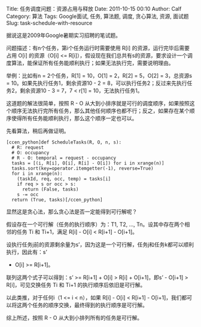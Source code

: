 Title: 任务调度问题：资源占用与释放
Date: 2011-10-15 00:10
Author: Calf
Category: 算法
Tags: Google面试, 任务, 算法题, 调度, 贪心算法, 资源, 面试题
Slug: task-schedule-with-resource

据说这是2009年Google暑期实习招聘的笔试题。

问题描述：有n个任务，第i个任务运行时需要使用 R[i]
的资源，运行完毕后需要占用 O[i] 的资源（O[i] \<=
R[i]），假设现在我们总共有s的资源，要求设计一个调度算法，能保证所有任务能顺利执行；如果无法执行完，需要说明理由。<!--more-->

举例：比如有n = 2个任务，R[1] = 10，O[1] = 2，R[2] = 5，O[2] =
3，总资源s = 10。如果先执行任务1，剩余资源10 - 2 =
8，可以执行任务2；反过来先执行任务2，剩余资源10 - 3 = 7，7 \< r[1] =
10，无法执行任务1。

这道题的解法很简单，按照 R - O
从大到小排序就是可行的调度顺序，如果按照这个顺序无法执行完所有任务，那么其他任何顺序也都不行；反之，如果存在某个顺序使得所有任务能顺利执行，那么这个顺序一定也可以。

先看算法，稍后再做证明。

    [ccen_python]def ScheduleTasks(R, O, n, s):
      # R: request
      # O: occupancy
      # R - O: temporal = request - occupancy
      tasks = [(i, R[i], O[i], R[i] - O[i]) for i in xrange(n)]
      tasks.sort(key=operator.itemgetter(-1), reverse=True)
      for i in xrange(n):
        (taskId, req, occ, temp) = tasks[i]
        if req > s or occ > s:
          return (False, tasks)
        s -= occ
      return (True, tasks)[/ccen_python]

显然这是贪心法，那么贪心法是否一定能得到可行解呢？

假设存在一个可行解（任务的执行顺序）为：T1, T2, …,
Tn。设其中存在两个相邻的任务 Ti 和 Ti+1，满足 R[i] - O[i] \< R[i+1] -
O[i+1]。

设执行任务j前的资源剩余量为s’，因为这是一个可行解，任务j和任务k都可以顺利执行，因此有：s’
- O[i] \>= R[i+1]。

联列这两个式子可以得到：s’ \>= R[i+1] + O[i] \> R[i] + O[i+1]，即s’ -
O[i+1] \> R[i]，可见交换任务 Ti 和 Ti+1 的执行顺序后依旧是可行解。

以此类推，对于任何i（1 \<= i \< n），如果 R[i] - O[i] \< R[i+1] -
O[i+1]，我们都可以将这两个任务的顺序交换，最终得到的执行顺序是可行解。

综上所述，按照 R - O 从大到小排列所有的任务是可行解。
